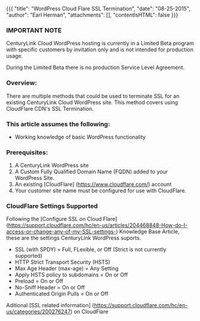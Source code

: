 {{{
  "title": "WordPress Cloud Flare SSL Termination",
  "date": "08-25-2015",
  "author": "Earl Herman",
  "attachments": [],
  "contentIsHTML": false
}}}
### IMPORTANT NOTECenturyLink Cloud WordPress hosting is currently in a Limited Beta program with specific customers by invitation only and is not intended for production usage.During the Limited Beta there is no production Service Level Agreement.### Overview:

There are multiple methods that could be used to terminate SSL for an existing CenturyLink Cloud WordPress site. This method covers using CloudFlare CDN's SSL Termination.

### This article assumes the following:

* Working knowledge of basic WordPress functionality

### Prerequisites:

1. A CenturyLink WordPress site
2. A Custom Fully Qualified Domain Name (FQDN) added to your WordPress Site.
3. An existing [CloudFlare] (https://www.cloudflare.com/) account 
4. Your customer site name must be configured for use with CloudFlare.
### CloudFlare Settings SupportedFollowing the [Configure SSL on Cloud Flare] (https://support.cloudflare.com/hc/en-us/articles/204468848-How-do-I-access-or-change-any-of-my-SSL-settings-) Knowledge Base Article, these are the settings CenturyLink WordPress suports.

* SSL (with SPDY)						= Full, FLexible, or Off (Strict is not currently supported)
* HTTP Strict Transport Security (HSTS)
 * Max Age Header (max-age)			= Any Setting
 * Apply HSTS policy to subdomains	= On or Off
 * Preload								= On or Off
 * No-Sniff Header						= On or Off
* Authenticated Origin Pulls			= On or Off

Aditional [SSL related information] (https://support.cloudflare.com/hc/en-us/categories/200276247) on CloudFlare
